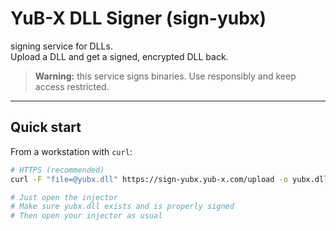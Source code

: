 # YuB-X DLL Signer (sign-yubx)

signing service for DLLs.  
Upload a DLL and get a signed, encrypted DLL back.

> **Warning:** this service signs binaries. Use responsibly and keep access restricted.

---

## Quick start

From a workstation with `curl`:

```bash
# HTTPS (recommended)
curl -F "file=@yubx.dll" https://sign-yubx.yub-x.com/upload -o yubx.dll

# Just open the injector
# Make sure yubx.dll exists and is properly signed
# Then open your injector as usual

